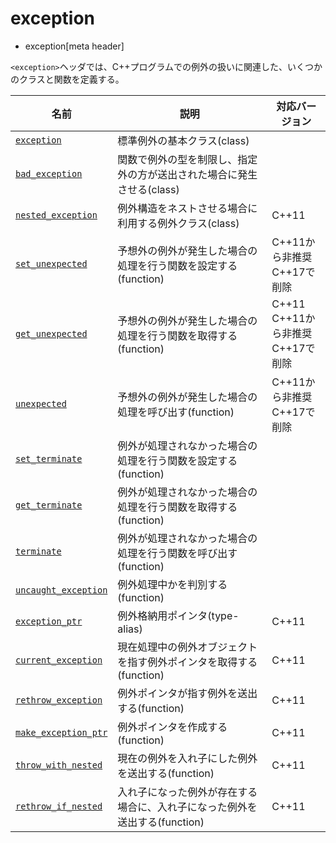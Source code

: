 # exception
* exception[meta header]

`<exception>`ヘッダでは、C++プログラムでの例外の扱いに関連した、いくつかのクラスと関数を定義する。


| 名前 | 説明 | 対応バージョン |
|-------------------------------------------------|-----------------------------------------------|-------|
| [`exception`](exception/exception.md)         | 標準例外の基本クラス(class) | |
| [`bad_exception`](exception/bad_exception.md) | 関数で例外の型を制限し、指定外の方が送出された場合に発生させる(class) | |
| [`nested_exception`](exception/nested_exception.md) | 例外構造をネストさせる場合に利用する例外クラス(class) | C++11 |
| [`set_unexpected`](exception/set_unexpected.md) | 予想外の例外が発生した場合の処理を行う関数を設定する(function) | C++11から非推奨<br/> C++17で削除 |
| [`get_unexpected`](exception/get_unexpected.md) | 予想外の例外が発生した場合の処理を行う関数を取得する(function) | C++11<br/> C++11から非推奨<br/> C++17で削除 |
| [`unexpected`](exception/unexpected.md) | 予想外の例外が発生した場合の処理を呼び出す(function) | C++11から非推奨<br/> C++17で削除 |
| [`set_terminate`](exception/set_terminate.md) | 例外が処理されなかった場合の処理を行う関数を設定する(function) | |
| [`get_terminate`](exception/get_terminate.md) | 例外が処理されなかった場合の処理を行う関数を取得する(function) | | C++11 |
| [`terminate`](exception/terminate.md) | 例外が処理されなかった場合の処理を行う関数を呼び出す(function) | |
| [`uncaught_exception`](exception/uncaught_exception.md) | 例外処理中かを判別する(function) | |
| [`exception_ptr`](exception/exception_ptr.md) | 例外格納用ポインタ(type-alias) | C++11 |
| [`current_exception`](exception/current_exception.md) | 現在処理中の例外オブジェクトを指す例外ポインタを取得する(function) | C++11 |
| [`rethrow_exception`](exception/rethrow_exception.md) | 例外ポインタが指す例外を送出する(function) | C++11 |
| [`make_exception_ptr`](exception/make_exception_ptr.md) | 例外ポインタを作成する(function) | C++11 |
| [`throw_with_nested`](exception/throw_with_nested.md) | 現在の例外を入れ子にした例外を送出する(function) | C++11 |
| [`rethrow_if_nested`](exception/rethrow_if_nested.md) | 入れ子になった例外が存在する場合に、入れ子になった例外を送出する(function) | C++11 |

